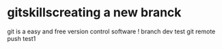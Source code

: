 # gitskillscreating a new branck 
git is a easy and free version control software
!
branch dev test
git remote push test1
